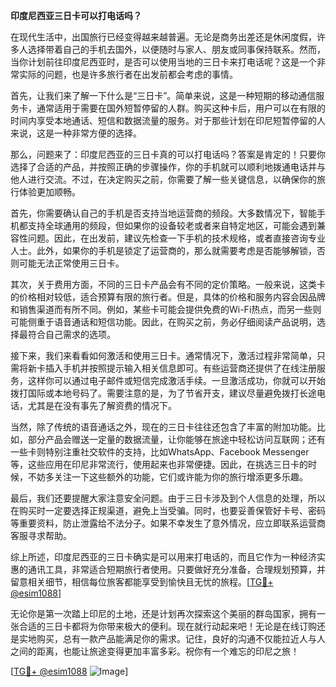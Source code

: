 **印度尼西亚三日卡可以打电话吗？**

在现代生活中，出国旅行已经变得越来越普遍。无论是商务出差还是休闲度假，许多人选择带着自己的手机去国外，以便随时与家人、朋友或同事保持联系。然而，当你计划前往印度尼西亚时，是否可以使用当地的三日卡来打电话呢？这是一个非常实际的问题，也是许多旅行者在出发前都会考虑的事情。

首先，让我们来了解一下什么是“三日卡”。简单来说，这是一种短期的移动通信服务卡，通常适用于需要在国外短暂停留的人群。购买这种卡后，用户可以在有限的时间内享受本地通话、短信和数据流量的服务。对于那些计划在印尼短暂停留的人来说，这是一种非常方便的选择。

那么，问题来了：印度尼西亚的三日卡真的可以打电话吗？答案是肯定的！只要你选择了合适的产品，并按照正确的步骤操作，你的手机就可以顺利地拨通电话并与他人进行交流。不过，在决定购买之前，你需要了解一些关键信息，以确保你的旅行体验更加顺畅。

首先，你需要确认自己的手机是否支持当地运营商的频段。大多数情况下，智能手机都支持全球通用的频段，但如果你的设备较老或者来自特定地区，可能会遇到兼容性问题。因此，在出发前，建议先检查一下手机的技术规格，或者直接咨询专业人士。此外，如果你的手机是锁定了运营商的，那么就需要考虑是否能够解锁，否则可能无法正常使用三日卡。

其次，关于费用方面，不同的三日卡产品会有不同的定价策略。一般来说，这类卡的价格相对较低，适合预算有限的旅行者。但是，具体的价格和服务内容会因品牌和销售渠道而有所不同。例如，某些卡可能会提供免费的Wi-Fi热点，而另一些则可能侧重于语音通话和短信功能。因此，在购买之前，务必仔细阅读产品说明，选择最符合自己需求的选项。

接下来，我们来看看如何激活和使用三日卡。通常情况下，激活过程非常简单，只需将新卡插入手机并按照提示输入相关信息即可。有些运营商还提供了在线注册服务，这样你可以通过电子邮件或短信完成激活手续。一旦激活成功，你就可以开始拨打国际或本地号码了。需要注意的是，为了节省开支，建议尽量避免拨打长途电话，尤其是在没有事先了解资费的情况下。

当然，除了传统的语音通话之外，现在的三日卡往往还包含了丰富的附加功能。比如，部分产品会赠送一定量的数据流量，让你能够在旅途中轻松访问互联网；还有一些卡则特别注重社交软件的支持，比如WhatsApp、Facebook Messenger等，这些应用在印尼非常流行，使用起来也非常便捷。因此，在挑选三日卡的时候，不妨多关注一下这些额外的功能，它们或许能为你的旅行增添更多乐趣。

最后，我们还要提醒大家注意安全问题。由于三日卡涉及到个人信息的处理，所以在购买时一定要选择正规渠道，避免上当受骗。同时，也要妥善保管好卡号、密码等重要资料，防止泄露给不法分子。如果不幸发生了意外情况，应立即联系运营商客服寻求帮助。

综上所述，印度尼西亚的三日卡确实是可以用来打电话的，而且它作为一种经济实惠的通讯工具，非常适合短期旅行者使用。只要做好充分准备，合理规划预算，并留意相关细节，相信每位旅客都能享受到愉快且无忧的旅程。[[TG💪+ @esim1088](https://t.me/s/esim1088)]

无论你是第一次踏上印尼的土地，还是计划再次探索这个美丽的群岛国家，拥有一张合适的三日卡都将为你带来极大的便利。现在就行动起来吧！无论是在线订购还是实地购买，总有一款产品能满足你的需求。记住，良好的沟通不仅能拉近人与人之间的距离，也能让旅途变得更加丰富多彩。祝你有一个难忘的印尼之旅！

[[TG💪+ @esim1088](https://t.me/s/esim1088) ![Image](https://i.postimg.cc/4NQfJmqS/Snipaste-2025-05-13-00-14-12.png)]